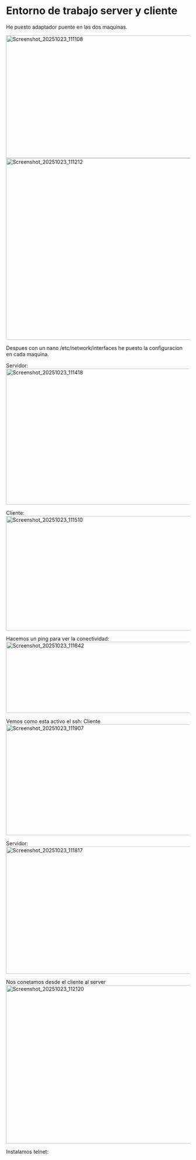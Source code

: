 # Entorno de trabajo server y cliente

He puesto adaptador puente en las dos maquinas.

<img width="621" height="336" alt="Screenshot_20251023_111108" src="https://github.com/user-attachments/assets/b2587d41-0977-4a66-b3c6-dc74f93058d4" />
<img width="901" height="497" alt="Screenshot_20251023_111212" src="https://github.com/user-attachments/assets/f5647cf4-29a0-4c69-9635-9644383d9f5f" />

Despues con un nano /etc/network/interfaces he puesto la configuracion en cada maquina.

Servidor:
<img width="843" height="372" alt="Screenshot_20251023_111418" src="https://github.com/user-attachments/assets/cbd2d361-df38-44c6-913b-f5e66f3eb527" />

Cliente:
<img width="841" height="313" alt="Screenshot_20251023_111510" src="https://github.com/user-attachments/assets/718c5543-292e-4148-bc85-badeed949f43" />

Hacemos un ping para ver la conectividad:
<img width="813" height="195" alt="Screenshot_20251023_111642" src="https://github.com/user-attachments/assets/9af6edb2-bfb2-49e8-8767-31c9342fe055" />

Vemos como esta activo el ssh:
Cliente
<img width="717" height="303" alt="Screenshot_20251023_111907" src="https://github.com/user-attachments/assets/831cb027-72e9-4c0f-9b1e-47d05538f0c8" />

Servidor:
<img width="870" height="348" alt="Screenshot_20251023_111817" src="https://github.com/user-attachments/assets/89a5e745-5068-46cd-888a-0321231b3a0e" />

Nos conetamos desde el cliente al server
<img width="747" height="433" alt="Screenshot_20251023_112120" src="https://github.com/user-attachments/assets/7f7a9560-debd-4fec-ae32-45bc8c638f86" />

Instalamos telnet:
